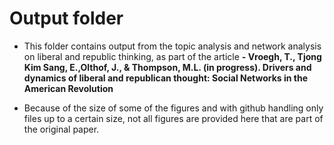 # Output folder
* This folder contains output from the topic analysis and network analysis on liberal and republic thinking, as part of the article **- Vroegh, T., Tjong Kim Sang, E.,Olthof, J., & Thompson, M.L. (in progress). Drivers and dynamics of liberal and republican thought: Social Networks in the American Revolution**

* Because of the size of some of the figures and with github handling only files up to a certain size, not all figures are provided here that are part of the original paper.